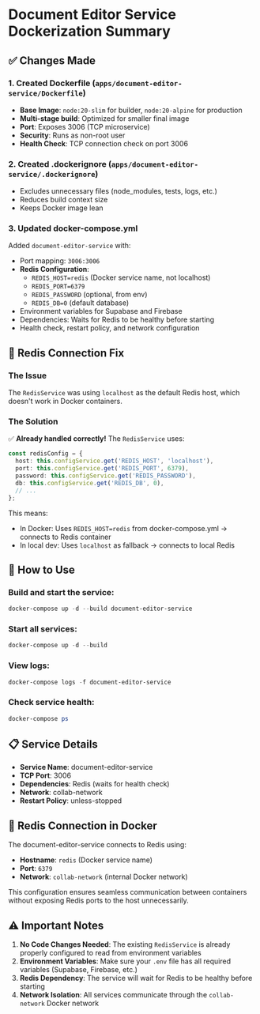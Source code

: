 # Document Editor Service Dockerization Summary

## ✅ Changes Made

### 1. Created Dockerfile (`apps/document-editor-service/Dockerfile`)

- **Base Image**: `node:20-slim` for builder, `node:20-alpine` for production
- **Multi-stage build**: Optimized for smaller final image
- **Port**: Exposes 3006 (TCP microservice)
- **Security**: Runs as non-root user
- **Health Check**: TCP connection check on port 3006

### 2. Created .dockerignore (`apps/document-editor-service/.dockerignore`)

- Excludes unnecessary files (node_modules, tests, logs, etc.)
- Reduces build context size
- Keeps Docker image lean

### 3. Updated docker-compose.yml

Added `document-editor-service` with:

- Port mapping: `3006:3006`
- **Redis Configuration**:
  - `REDIS_HOST=redis` (Docker service name, not localhost)
  - `REDIS_PORT=6379`
  - `REDIS_PASSWORD` (optional, from env)
  - `REDIS_DB=0` (default database)
- Environment variables for Supabase and Firebase
- Dependencies: Waits for Redis to be healthy before starting
- Health check, restart policy, and network configuration

## 🔧 Redis Connection Fix

### The Issue

The `RedisService` was using `localhost` as the default Redis host, which doesn't work in Docker containers.

### The Solution

✅ **Already handled correctly!** The `RedisService` uses:

```typescript
const redisConfig = {
  host: this.configService.get('REDIS_HOST', 'localhost'),
  port: this.configService.get('REDIS_PORT', 6379),
  password: this.configService.get('REDIS_PASSWORD'),
  db: this.configService.get('REDIS_DB', 0),
  // ...
};
```

This means:

- In Docker: Uses `REDIS_HOST=redis` from docker-compose.yml → connects to Redis container
- In local dev: Uses `localhost` as fallback → connects to local Redis

## 🚀 How to Use

### Build and start the service:

```powershell
docker-compose up -d --build document-editor-service
```

### Start all services:

```powershell
docker-compose up -d --build
```

### View logs:

```powershell
docker-compose logs -f document-editor-service
```

### Check service health:

```powershell
docker-compose ps
```

## 📋 Service Details

- **Service Name**: document-editor-service
- **TCP Port**: 3006
- **Dependencies**: Redis (waits for health check)
- **Network**: collab-network
- **Restart Policy**: unless-stopped

## 🔗 Redis Connection in Docker

The document-editor-service connects to Redis using:

- **Hostname**: `redis` (Docker service name)
- **Port**: `6379`
- **Network**: `collab-network` (internal Docker network)

This configuration ensures seamless communication between containers without exposing Redis ports to the host unnecessarily.

## ⚠️ Important Notes

1. **No Code Changes Needed**: The existing `RedisService` is already properly configured to read from environment variables
2. **Environment Variables**: Make sure your `.env` file has all required variables (Supabase, Firebase, etc.)
3. **Redis Dependency**: The service will wait for Redis to be healthy before starting
4. **Network Isolation**: All services communicate through the `collab-network` Docker network
